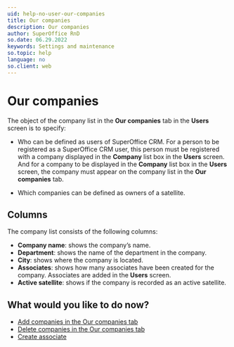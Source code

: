 ```yaml
---
uid: help-no-user-our-companies
title: Our companies
description: Our companies
author: SuperOffice RnD
so.date: 06.29.2022
keywords: Settings and maintenance
so.topic: help
language: no
so.client: web
---
```


# Our companies

The object of the company list in the **Our companies** tab in the **Users** screen is to specify:

* Who can be defined as users of SuperOffice CRM. For a person to be registered as a SuperOffice CRM user, this person must be registered with a company displayed in the **Company** list box in the **Users** screen. And for a company to be displayed in the **Company** list box in the **Users** screen, the company must appear on the company list in the **Our companies** tab.

* Which companies can be defined as owners of a satellite.

## Columns

The company list consists of the following columns:

* **Company name**: shows the company’s name.
* **Department**: shows the name of the department in the company.
* **City**: shows where the company is located.
* **Associates**: shows how many associates have been created for the company. Associates are added in the **Users** screen.
* **Active satellite**: shows if the company is recorded as an active satellite.

## What would you like to do now?

* [Add companies in the Our companies tab][1]
* [Delete companies in the Our companies tab][2]
* [Create associate][3]

<!-- Referenced links -->
[1]: ../add-our-companies.md
[2]: ../delete-our-companies.md
[3]: ../index.md

<!-- Referenced images -->

